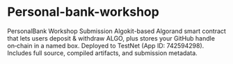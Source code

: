 # Personal-bank-workshop
PersonalBank Workshop Submission Algokit-based Algorand smart contract that lets users deposit &amp; withdraw ALGO, plus stores your GitHub handle on‑chain in a named box. Deployed to TestNet (App ID: 742594298). Includes full source, compiled artifacts, and submission metadata.
